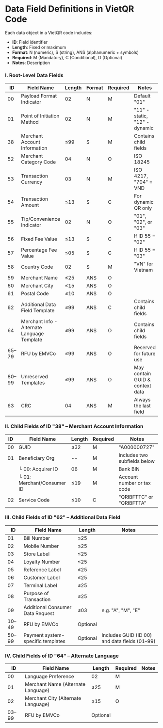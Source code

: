 # Data Field Definitions in VietQR Code

Each data object in a VietQR code includes:

- **ID**: Field identifier
- **Length**: Fixed or maximum
- **Format**: N (numeric), S (string), ANS (alphanumeric + symbols)
- **Required**: M (Mandatory), C (Conditional), O (Optional)
- **Notes**: Description

### I. Root-Level Data Fields

| ID    | Field Name                                  | Length | Format | Required | Notes                           |
|-------|---------------------------------------------|--------|--------|----------|---------------------------------|
| 00    | Payload Format Indicator                    | 02     | N      | M        | Default "01"                    |
| 01    | Point of Initiation Method                  | 02     | N      | M        | "11" - static, "12" - dynamic   |
| 38    | Merchant Account Information                | ≤99    | S      | M        | Contains child fields           |
| 52    | Merchant Category Code                      | 04     | N      | O        | ISO 18245                       |
| 53    | Transaction Currency                        | 03     | N      | M        | ISO 4217, "704" = VND           |
| 54    | Transaction Amount                          | ≤13    | S      | C        | For dynamic QR only             |
| 55    | Tip/Convenience Indicator                   | 02     | N      | O        | "01", "02", or "03"             |
| 56    | Fixed Fee Value                             | ≤13    | S      | C        | If ID 55 = "02"                 |
| 57    | Percentage Fee Value                        | ≤05    | S      | C        | If ID 55 = "03"                 |
| 58    | Country Code                                | 02     | S      | M        | "VN" for Vietnam                |
| 59    | Merchant Name                               | ≤25    | ANS    | O        |                                 |
| 60    | Merchant City                               | ≤15    | ANS    | O        |                                 |
| 61    | Postal Code                                 | ≤10    | ANS    | O        |                                 |
| 62    | Additional Data Field Template              | ≤99    | ANS    | C        | Contains child fields           |
| 64    | Merchant Info - Alternate Language Template | ≤99    | ANS    | O        | Contains child fields           |
| 65–79 | RFU by EMVCo                                | ≤99    | ANS    | O        | Reserved for future use         |
| 80–99 | Unreserved Templates                        | ≤99    | ANS    | O        | May contain GUID & context data |
| 63    | CRC                                         | 04     | ANS    | M        | Always the last field           |

### II. Child Fields of ID "38" – Merchant Account Information

| ID | Field Name                 | Length | Required | Notes                        |
|----|----------------------------|--------|----------|------------------------------|
| 00 | GUID                       | ≤32    | M        | "A000000727"                 |
| 01 | Beneficiary Org            | --     | M        | Includes two subfields below |
|    | └ 00: Acquirer ID          | 06     | M        | Bank BIN                     |
|    | └ 01: Merchant/Consumer ID | ≤19    | M        | Account number or tax code   |
| 02 | Service Code               | ≤10    | C        | "QRIBFTTC" or "QRIBFTTA"     |

### III. Child Fields of ID "62" – Additional Data Field

| ID    | Field Name                        | Length   | Notes                                         |
|-------|-----------------------------------|----------|-----------------------------------------------|
| 01    | Bill Number                       | ≤25      |                                               |
| 02    | Mobile Number                     | ≤25      |                                               |
| 03    | Store Label                       | ≤25      |                                               |
| 04    | Loyalty Number                    | ≤25      |                                               |
| 05    | Reference Label                   | ≤25      |                                               |
| 06    | Customer Label                    | ≤25      |                                               |
| 07    | Terminal Label                    | ≤25      |                                               |
| 08    | Purpose of Transaction            | ≤25      |                                               |
| 09    | Additional Consumer Data Request  | ≤03      | e.g. "A", "M", "E"                            |
| 10–49 | RFU by EMVCo                      | Optional |                                               |
| 50–99 | Payment system-specific templates | Optional | Includes GUID (ID 00) and data fields (01–99) |

### IV. Child Fields of ID "64" – Alternate Language

| ID    | Field Name                         | Length   | Required | Notes |
|-------|------------------------------------|----------|----------|-------|
| 00    | Language Preference                | 02       | M        |       |
| 01    | Merchant Name (Alternate Language) | ≤25      | M        |       |
| 02    | Merchant City (Alternate Language) | ≤15      | O        |       |
| 03–99 | RFU by EMVCo                       | Optional |          |       |
